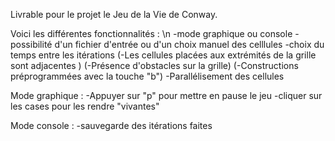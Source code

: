 Livrable pour le projet le Jeu de la Vie de Conway. 

Voici les différentes fonctionnalités : \n
-mode graphique ou console
-possibilité d'un fichier d'entrée ou d'un choix manuel des celllules
-choix du temps entre les itérations
(-Les cellules placées aux extrémités de la grille sont adjacentes )
(-Présence d'obstacles sur la grille)
(-Constructions préprogrammées avec la touche "b")
-Parallélisement des cellules


Mode graphique :
-Appuyer sur "p" pour mettre en pause le jeu
-cliquer sur les cases pour les rendre "vivantes"

Mode console :
-sauvegarde des itérations faites
